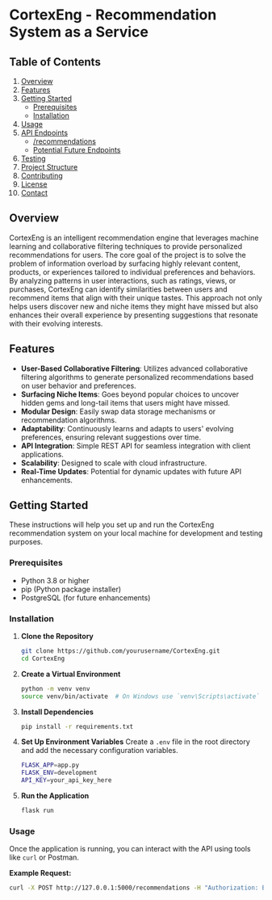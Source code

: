 # CortexEng - Recommendation System as a Service
## Table of Contents
1. [Overview](#overview)
2. [Features](#features)
3. [Getting Started](#getting-started)
    - [Prerequisites](#prerequisites)
    - [Installation](#installation)
4. [Usage](#usage)
5. [API Endpoints](#api-endpoints)
    - [/recommendations](#recommendations)
    - [Potential Future Endpoints](#potential-future-endpoints)
6. [Testing](#testing)
7. [Project Structure](#project-structure)
8. [Contributing](#contributing)
9. [License](#license)
10. [Contact](#contact)

## Overview
CortexEng is an intelligent recommendation engine that leverages machine learning and collaborative filtering techniques to provide personalized recommendations for users. The core goal of the project is to solve the problem of information overload by surfacing highly relevant content, products, or experiences tailored to individual preferences and behaviors.
By analyzing patterns in user interactions, such as ratings, views, or purchases, CortexEng can identify similarities between users and recommend items that align with their unique tastes. This approach not only helps users discover new and niche items they might have missed but also enhances their overall experience by presenting suggestions that resonate with their evolving interests.

## Features
- **User-Based Collaborative Filtering**: Utilizes advanced collaborative filtering algorithms to generate personalized recommendations based on user behavior and preferences.
- **Surfacing Niche Items**: Goes beyond popular choices to uncover hidden gems and long-tail items that users might have missed.
- **Modular Design**: Easily swap data storage mechanisms or recommendation algorithms.
- **Adaptability**: Continuously learns and adapts to users' evolving preferences, ensuring relevant suggestions over time.
- **API Integration**: Simple REST API for seamless integration with client applications.
- **Scalability**: Designed to scale with cloud infrastructure.
- **Real-Time Updates**: Potential for dynamic updates with future API enhancements.

## Getting Started
These instructions will help you set up and run the CortexEng recommendation system on your local machine for development and testing purposes.

### Prerequisites
- Python 3.8 or higher
- pip (Python package installer)
- PostgreSQL (for future enhancements)

### Installation
1. **Clone the Repository**
    ```sh
    git clone https://github.com/yourusername/CortexEng.git
    cd CortexEng
    ```

2. **Create a Virtual Environment**
    ```sh
    python -m venv venv
    source venv/bin/activate  # On Windows use `venv\Scripts\activate`
    ```

3. **Install Dependencies**
    ```sh
    pip install -r requirements.txt
    ```

4. **Set Up Environment Variables**
    Create a `.env` file in the root directory and add the necessary configuration variables.
    ```sh
    FLASK_APP=app.py
    FLASK_ENV=development
    API_KEY=your_api_key_here
    ```

5. **Run the Application**
    ```sh
    flask run
    ```

### Usage
Once the application is running, you can interact with the API using tools like `curl` or Postman.

**Example Request:**
```sh
curl -X POST http://127.0.0.1:5000/recommendations -H "Authorization: Bearer your_api_key_here" -d '{"user_id": 12345}'
